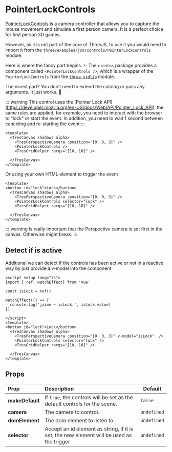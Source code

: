 # PointerLockControls

[PointerLockControls](https://threejs.org/docs/index.html?q=pointe#examples/en/controls/PointerLockControls) is a camera controller that allows you to capture the mouse movement and simulate a first person camera. It is a perfect choice for first person 3D games.

However, as it is not part of the core of ThreeJS, to use it you would need to import it from the `three/examples/jsm/controls/PointerLockControls` module.

Here is where the fancy part begins. ✨
The `cientos` package provides a component called `<PointerLockControls />`, which is a wrapper of the `PointerLockControls` from the [`three-stdlib`](https://github.com/pmndrs/three-stdlib) module.

The nicest part? You don't need to extend the catalog or pass any arguments.
It just works. 💯

::: warning
This control uses the [Pointer Lock API] (https://developer.mozilla.org/en-US/docs/Web/API/Pointer_Lock_API), the same rules are applied, for example, you need to interact with the browser to "lock" or start the event.
In addition, you need to wait 1 second between canceling and re-starting the event
:::

```vue{3}
<template>
  <TresCanvas shadows alpha>
    <TresPerspectiveCamera :position="[0, 0, 3]" />
    <PointerLockControls />
    <TresGridHelper :args="[10, 10]" />

  </TresCanvas>
</template>
```

Or using your own HTML element to trigger the event

```vue{3}
<template>
<button id="lock">Lock</button>
  <TresCanvas shadows alpha>
    <TresPerspectiveCamera :position="[0, 0, 3]" />
    <PointerLockControls selector="lock" />
    <TresGridHelper :args="[10, 10]" />

  </TresCanvas>
</template>
```

::: warning
Is really important that the Perspective camera is set first in the canvas. Otherwise might break.
:::

## Detect if is active

Additional we can detect if the controls has been active or not in a reactive way by just provide a v-model into the component

```vue{3}
<script setup lang="ts">
import { ref, watchEffect} from 'vue'

const isLock = ref()

watchEffect(() => {
  console.log('jaime ~ isLock:', isLock.value)
})

</script>
<template>
<button id="lock">Lock</button>
  <TresCanvas shadows alpha>
    <TresPerspectiveCamera :position="[0, 0, 3]" v-model="isLock"  />
    <PointerLockControls selector="lock" />
    <TresGridHelper :args="[10, 10]" />

  </TresCanvas>
</template>
```

## Props

| Prop            | Description                                                                               | Default     |
| :-------------- | :---------------------------------------------------------------------------------------- | ----------- |
| **makeDefault** | If `true`, the controls will be set as the default controls for the scene.                | `false`     |
| **camera**      | The camera to control.                                                                    | `undefined` |
| **domElement**  | The dom element to listen to.                                                             | `undefined` |
| **selector**    | Accept an id element as string, if it is set, the new element will be used as the trigger | `undefined` |
